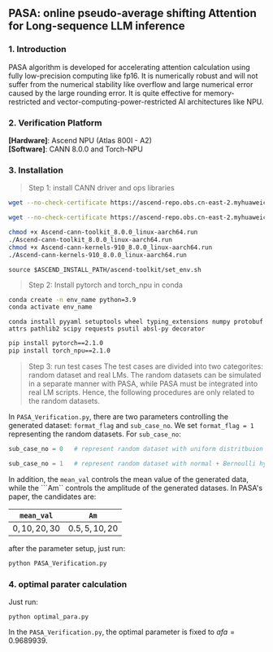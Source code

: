 ## PASA: online pseudo-average shifting Attention for Long-sequence LLM inference

### 1. Introduction
PASA algorithm is developed for accelerating attention calculation using fully low-precision computing like fp16. It is numerically robust and will not suffer from the numerical stability like overflow and large numerical error caused by the large rounding error. It is quite effective for memory-restricted and vector-computing-power-restricted AI architectures like NPU. 

### 2. Verification Platform
**[Hardware]**: Ascend NPU (Atlas 800I - A2)  
**[Software]**: CANN 8.0.0 and Torch-NPU

### 3. Installation
> Step 1: install CANN driver and ops libraries
```bash
wget --no-check-certificate https://ascend-repo.obs.cn-east-2.myhuaweicloud.com/CANN/CANN%208.0.0/Ascend-cann-toolkit_8.0.0_linux-aarch64.run

wget --no-check-certificate https://ascend-repo.obs.cn-east-2.myhuaweicloud.com/CANN/CANN%208.0.0/Ascend-cann-kernels-910_8.0.0_linux-aarch64.run
```
```bash
chmod +x Ascend-cann-toolkit_8.0.0_linux-aarch64.run
./Ascend-cann-toolkit_8.0.0_linux-aarch64.run
chmod +x Ascend-cann-kernels-910_8.0.0_linux-aarch64.run
./Ascend-cann-kernels-910_8.0.0_linux-aarch64.run
```
```
source $ASCEND_INSTALL_PATH/ascend-toolkit/set_env.sh
```

> Step 2: Install pytorch and torch\_npu in conda
```bash
conda create -n env_name python=3.9
conda activate env_name
```
```
conda install pyyaml setuptools wheel typing_extensions numpy protobuf attrs pathlib2 scipy requests psutil absl-py decorator
```

```bash
pip install pytorch==2.1.0
pip install torch_npu==2.1.0
```

> Step 3: run test cases
The test cases are divided into two categorites: random dataset and real LMs. The random datasets can be simulated in a separate manner with PASA, while PASA must be integrated into real LM scripts. Hence, the following procedures are only related to the random datasets.

In ```PASA_Verification.py```, there are two parameters controlling the generated dataset: ```format_flag``` and ```sub_case_no```. We set ```format_flag = 1``` representing the random datasets. For ```sub_case_no```:

```python
sub_case_no = 0   # represent random dataset with uniform distritbuion
```
```python
sub_case_no = 1   # represent random dataset with normal + Bernoulli hybrid distribution in FA3.0
```

In addition, the ```mean_val``` controls the mean value of the generated data, while the ```Am`` controls the amplitude of the generated datases. In PASA's paper, the candidates are:

| ```mean_val``` | ```Am``` |
| :------: | :------: |
|  $0, 10, 20, 30$ | $0.5, 5, 10, 20$ |


after the parameter setup, just run: 
```bash
python PASA_Verification.py
```

### 4. optimal parater calculation
Just run:
```
python optimal_para.py
```
In the ```PASA_Verification.py```, the optimal parameter is fixed to $afa = 0.9689939$.
